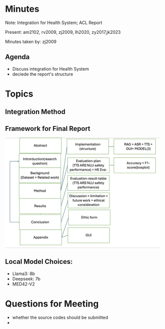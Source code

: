 # Minutes

Note: Integration for Health System; ACL Report

Present: am2102, rv2009, zj2009, lh2020, zy2017,jk2023

Minutes taken by: zj2009

## Agenda

- Discuss integration for Health System
- deciede the report's structure

# Topics

## Integration Method



## Framework for Final Report

![framework](framework.jpg)



## Local Model Choices:

- Llama3: 8b
- Deepseek: 7b
- MED42-V2

# Questions for Meeting

- whether the source codes should be submitted
- 